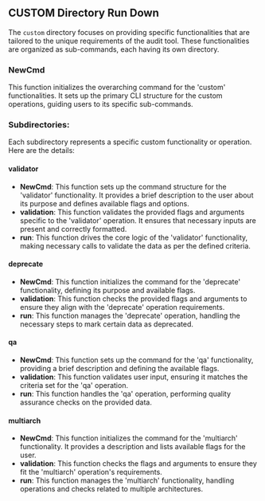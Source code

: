 ## CUSTOM Directory Run Down

The `custom` directory focuses on providing specific functionalities that are tailored to the unique requirements of the
audit tool. These functionalities are organized as sub-commands, each having its own directory.

### NewCmd

This function initializes the overarching command for the 'custom' functionalities. It sets up the primary CLI structure
for the custom operations, guiding users to its specific sub-commands.

### Subdirectories:

Each subdirectory represents a specific custom functionality or operation. Here are the details:

#### validator

- **NewCmd**: This function sets up the command structure for the 'validator' functionality. It provides a brief
  description to the user about its purpose and defines available flags and options.
- **validation**: This function validates the provided flags and arguments specific to the 'validator' operation. It
  ensures that necessary inputs are present and correctly formatted.
- **run**: This function drives the core logic of the 'validator' functionality, making necessary calls to validate the
  data as per the defined criteria.

#### deprecate

- **NewCmd**: This function initializes the command for the 'deprecate' functionality, defining its purpose and
  available flags.
- **validation**: This function checks the provided flags and arguments to ensure they align with the 'deprecate'
  operation requirements.
- **run**: This function manages the 'deprecate' operation, handling the necessary steps to mark certain data as
  deprecated.

#### qa

- **NewCmd**: This function sets up the command for the 'qa' functionality, providing a brief description and defining
  the available flags.
- **validation**: This function validates user input, ensuring it matches the criteria set for the 'qa' operation.
- **run**: This function handles the 'qa' operation, performing quality assurance checks on the provided data.

#### multiarch

- **NewCmd**: This function initializes the command for the 'multiarch' functionality. It provides a description and
  lists available flags for the user.
- **validation**: This function checks the flags and arguments to ensure they fit the 'multiarch' operation's
  requirements.
- **run**: This function manages the 'multiarch' functionality, handling operations and checks related to multiple
  architectures.
